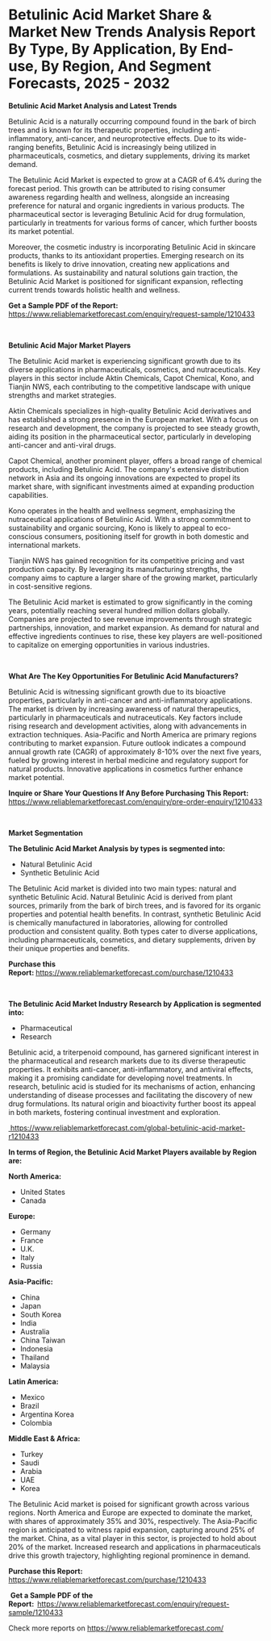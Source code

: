 <p><h1>Betulinic Acid Market Share & Market New Trends Analysis Report By Type, By Application, By End-use, By Region, And Segment Forecasts, 2025 - 2032</h1></p><p><strong>Betulinic Acid Market Analysis and Latest Trends</strong></p>
<p><p>Betulinic Acid is a naturally occurring compound found in the bark of birch trees and is known for its therapeutic properties, including anti-inflammatory, anti-cancer, and neuroprotective effects. Due to its wide-ranging benefits, Betulinic Acid is increasingly being utilized in pharmaceuticals, cosmetics, and dietary supplements, driving its market demand.</p><p>The Betulinic Acid Market is expected to grow at a CAGR of 6.4% during the forecast period. This growth can be attributed to rising consumer awareness regarding health and wellness, alongside an increasing preference for natural and organic ingredients in various products. The pharmaceutical sector is leveraging Betulinic Acid for drug formulation, particularly in treatments for various forms of cancer, which further boosts its market potential.</p><p>Moreover, the cosmetic industry is incorporating Betulinic Acid in skincare products, thanks to its antioxidant properties. Emerging research on its benefits is likely to drive innovation, creating new applications and formulations. As sustainability and natural solutions gain traction, the Betulinic Acid Market is positioned for significant expansion, reflecting current trends towards holistic health and wellness.</p></p>
<p><strong>Get a Sample PDF of the Report:&nbsp;</strong> <a href="https://www.reliablemarketforecast.com/enquiry/request-sample/1210433?utm_campaign=2866&utm_medium=2&utm_source=Github&utm_content=ia&utm_term=01042025&utm_id=betulinic-acid">https://www.reliablemarketforecast.com/enquiry/request-sample/1210433</a></p>
<p>&nbsp;</p>
<p><strong>Betulinic Acid Major Market Players</strong></p>
<p><p>The Betulinic Acid market is experiencing significant growth due to its diverse applications in pharmaceuticals, cosmetics, and nutraceuticals. Key players in this sector include Aktin Chemicals, Capot Chemical, Kono, and Tianjin NWS, each contributing to the competitive landscape with unique strengths and market strategies.</p><p>Aktin Chemicals specializes in high-quality Betulinic Acid derivatives and has established a strong presence in the European market. With a focus on research and development, the company is projected to see steady growth, aiding its position in the pharmaceutical sector, particularly in developing anti-cancer and anti-viral drugs.</p><p>Capot Chemical, another prominent player, offers a broad range of chemical products, including Betulinic Acid. The company's extensive distribution network in Asia and its ongoing innovations are expected to propel its market share, with significant investments aimed at expanding production capabilities.</p><p>Kono operates in the health and wellness segment, emphasizing the nutraceutical applications of Betulinic Acid. With a strong commitment to sustainability and organic sourcing, Kono is likely to appeal to eco-conscious consumers, positioning itself for growth in both domestic and international markets.</p><p>Tianjin NWS has gained recognition for its competitive pricing and vast production capacity. By leveraging its manufacturing strengths, the company aims to capture a larger share of the growing market, particularly in cost-sensitive regions.</p><p>The Betulinic Acid market is estimated to grow significantly in the coming years, potentially reaching several hundred million dollars globally. Companies are projected to see revenue improvements through strategic partnerships, innovation, and market expansion. As demand for natural and effective ingredients continues to rise, these key players are well-positioned to capitalize on emerging opportunities in various industries.</p></p>
<p>&nbsp;</p>
<p><strong>What Are The Key Opportunities For Betulinic Acid Manufacturers?</strong></p>
<p><p>Betulinic Acid is witnessing significant growth due to its bioactive properties, particularly in anti-cancer and anti-inflammatory applications. The market is driven by increasing awareness of natural therapeutics, particularly in pharmaceuticals and nutraceuticals. Key factors include rising research and development activities, along with advancements in extraction techniques. Asia-Pacific and North America are primary regions contributing to market expansion. Future outlook indicates a compound annual growth rate (CAGR) of approximately 8-10% over the next five years, fueled by growing interest in herbal medicine and regulatory support for natural products. Innovative applications in cosmetics further enhance market potential.</p></p>
<p><strong>Inquire or Share Your Questions If Any Before Purchasing This Report:</strong> <a href="https://www.reliablemarketforecast.com/enquiry/pre-order-enquiry/1210433?utm_campaign=2866&utm_medium=2&utm_source=Github&utm_content=ia&utm_term=01042025&utm_id=betulinic-acid">https://www.reliablemarketforecast.com/enquiry/pre-order-enquiry/1210433</a></p>
<p>&nbsp;</p>
<p><strong>Market Segmentation</strong></p>
<p><strong>The Betulinic Acid Market Analysis by types is segmented into:</strong></p>
<p><ul><li>Natural Betulinic Acid</li><li>Synthetic Betulinic Acid</li></ul></p>
<p><p>The Betulinic Acid market is divided into two main types: natural and synthetic Betulinic Acid. Natural Betulinic Acid is derived from plant sources, primarily from the bark of birch trees, and is favored for its organic properties and potential health benefits. In contrast, synthetic Betulinic Acid is chemically manufactured in laboratories, allowing for controlled production and consistent quality. Both types cater to diverse applications, including pharmaceuticals, cosmetics, and dietary supplements, driven by their unique properties and benefits.</p></p>
<p><strong>Purchase this Report:&nbsp;</strong><a href="https://www.reliablemarketforecast.com/purchase/1210433?utm_campaign=2866&utm_medium=2&utm_source=Github&utm_content=ia&utm_term=01042025&utm_id=betulinic-acid">https://www.reliablemarketforecast.com/purchase/1210433</a></p>
<p>&nbsp;</p>
<p><strong>The Betulinic Acid Market Industry Research by Application is segmented into:</strong></p>
<p><ul><li>Pharmaceutical</li><li>Research</li></ul></p>
<p><p>Betulinic acid, a triterpenoid compound, has garnered significant interest in the pharmaceutical and research markets due to its diverse therapeutic properties. It exhibits anti-cancer, anti-inflammatory, and antiviral effects, making it a promising candidate for developing novel treatments. In research, betulinic acid is studied for its mechanisms of action, enhancing understanding of disease processes and facilitating the discovery of new drug formulations. Its natural origin and bioactivity further boost its appeal in both markets, fostering continual investment and exploration.</p></p>
<p><a href="https://www.reliablemarketforecast.com/global-betulinic-acid-market-r1210433?utm_campaign=2866&utm_medium=2&utm_source=Github&utm_content=ia&utm_term=01042025&utm_id=betulinic-acid">&nbsp;https://www.reliablemarketforecast.com/global-betulinic-acid-market-r1210433</a></p>
<p><strong>In terms of Region, the Betulinic Acid Market Players available by Region are:</strong></p>
<p>
    <p> <strong> North America: </strong>
        <ul>
            <li>United States</li>
            <li>Canada</li>
        </ul>
        </p> 
    <p> <strong> Europe: </strong>
        <ul>
            <li>Germany</li>
            <li>France</li>
            <li>U.K.</li>
            <li>Italy</li>
            <li>Russia</li>
        </ul>
        </p> 
    <p> <strong> Asia-Pacific: </strong>
        <ul>
            <li>China</li>
            <li>Japan</li>
            <li>South Korea</li>
            <li>India</li>
            <li>Australia</li>
            <li>China Taiwan</li>
            <li>Indonesia</li>
            <li>Thailand</li>
            <li>Malaysia</li>
        </ul>
        </p> 
    <p> <strong> Latin America: </strong>
        <ul>
            <li>Mexico</li>
            <li>Brazil</li>
            <li>Argentina Korea</li>
            <li>Colombia</li>
        </ul>
        </p> 
    <p> <strong> Middle East & Africa: </strong>
        <ul>
            <li>Turkey</li>
            <li>Saudi</li>
            <li>Arabia</li>
            <li>UAE</li>
            <li>Korea</li>
        </ul>
    </p>
    </p>
<p><p>The Betulinic Acid market is poised for significant growth across various regions. North America and Europe are expected to dominate the market, with shares of approximately 35% and 30%, respectively. The Asia-Pacific region is anticipated to witness rapid expansion, capturing around 25% of the market. China, as a vital player in this sector, is projected to hold about 20% of the market. Increased research and applications in pharmaceuticals drive this growth trajectory, highlighting regional prominence in demand.</p></p>
<p><strong>Purchase this Report: </strong><a href="https://www.reliablemarketforecast.com/purchase/1210433?utm_campaign=2866&utm_medium=2&utm_source=Github&utm_content=ia&utm_term=01042025&utm_id=betulinic-acid">https://www.reliablemarketforecast.com/purchase/1210433</a></p>
<p>&nbsp;<strong>Get a Sample PDF of the Report:&nbsp;&nbsp;</strong><a href="https://www.reliablemarketforecast.com/enquiry/request-sample/1210433?utm_campaign=2866&utm_medium=2&utm_source=Github&utm_content=ia&utm_term=01042025&utm_id=betulinic-acid">https://www.reliablemarketforecast.com/enquiry/request-sample/1210433</a></p>
<p><strong></strong></p>
<p>Check more reports on <a href="https://www.reliablemarketforecast.com/?utm_campaign=2866&utm_medium=2&utm_source=Github&utm_content=ia&utm_term=01042025&utm_id=betulinic-acid">https://www.reliablemarketforecast.com/</a></p>